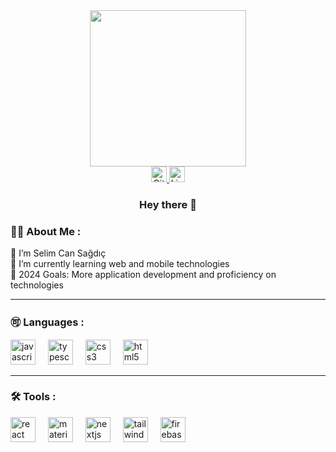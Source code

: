 <div align="center">
  <img height="250" src="https://camo.githubusercontent.com/04a9749bea37f06a808860dc70308c4782ca5df5ab43e4d3b2d313ace17088a4/68747470733a2f2f6d65646961342e67697068792e636f6d2f6d656469612f487363444c7a6b4f38454f546d676b6851502f67697068792e6769663f6369643d65636630356534373032686c6f6a32323369626c6f657674337a6869326c72776378776a7361736b6263356872367a33267269643d67697068792e6769662663743d67"  />
</div>

<div align="center">
  <a href="https://github.com/selimcansagdic/" target="_blank">
    <img src="https://img.shields.io/static/v1?message=GitHub&logo=github&label=&color=333333&logoColor=white&labelColor=333333&style=for-the-badge" height="25" alt="GitHub logo" />
  </a>
  <a href="https://www.linkedin.com/in/selim-can-sağdiç-550548248/" target="_blank">
    <img src="https://img.shields.io/static/v1?message=LinkedIn&logo=linkedin&label=&color=0077B5&logoColor=white&labelColor=0077B5&style=for-the-badge" height="25" alt="LinkedIn logo" />
  </a>
</div>

<h3 align="center">Hey there 👋</h3>

<h3 align="left">👨‍💻  About Me :</h3>

<p align="left">👋 I’m Selim Can Sağdıç<br>🌱 I’m currently learning web and mobile technologies<br>🚀 2024 Goals: More application development and proficiency on technologies</p>

<hr>

<h3 align="left">🉑  Languages :</h3>

<div align="left">
  <img src="https://cdn.jsdelivr.net/gh/devicons/devicon/icons/javascript/javascript-original.svg" height="40" alt="javascript logo"  />
  <img width="12" />
  <img src="https://cdn.jsdelivr.net/gh/devicons/devicon/icons/typescript/typescript-original.svg" height="40" alt="typescript logo"  />
  <img width="12" />
  <img src="https://cdn.jsdelivr.net/gh/devicons/devicon/icons/css3/css3-original.svg" height="40" alt="css3 logo"  />
  <img width="12" />
  <img src="https://cdn.jsdelivr.net/gh/devicons/devicon/icons/html5/html5-original.svg" height="40" alt="html5 logo"  />
</div>

<hr>

<h3 align="left">🛠 Tools :</h3>

<div align="left">
  <img src="https://cdn.jsdelivr.net/gh/devicons/devicon/icons/react/react-original.svg" height="40" alt="react logo"  />
  <img width="12" />
  <img src="https://cdn.jsdelivr.net/gh/devicons/devicon/icons/materialui/materialui-original.svg" height="40" alt="materialui logo"  />
  <img width="12" />
  <img src="https://cdn.jsdelivr.net/gh/devicons/devicon/icons/nextjs/nextjs-original.svg" height="40" alt="nextjs logo"  />
  <img width="12" />
  <img src="https://cdn.jsdelivr.net/gh/devicons/devicon/icons/tailwindcss/tailwindcss-original-wordmark.svg" height="40" alt="tailwindcss logo"  />
  <img width="12" />
  <img src="https://cdn.jsdelivr.net/gh/devicons/devicon/icons/firebase/firebase-plain.svg" height="40" alt="firebase logo"  />
</div>
